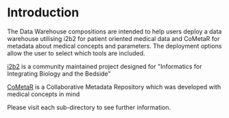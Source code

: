 
# Introduction
The Data Warehouse compositions are intended to help users deploy a data warehouse utilising i2b2 for patient oriented medical data and CoMetaR for metadata about medical concepts and parameters. The deployment options allow the user to select which tools are included.

[i2b2](https://www.i2b2.org/) is a community maintained project designed for "Informatics for Integrating Biology and the Bedside"

[CoMetaR](https://github.com/dzl-dm/cometar) is a Collaborative Metadata Repository which was developed with medical concepts in mind

Please visit each sub-directory to see further information.
